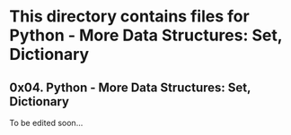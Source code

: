 # This directory contains files for Python - More Data Structures: Set, Dictionary

## 0x04. Python - More Data Structures: Set, Dictionary

To be edited soon...
